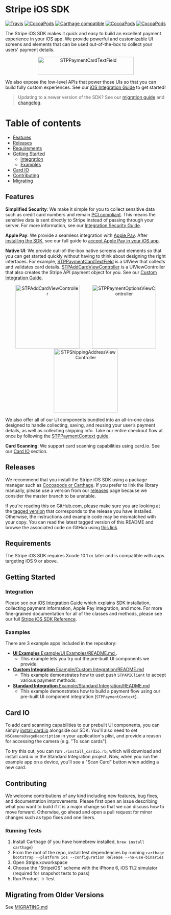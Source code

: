 # Stripe iOS SDK

[![Travis](https://img.shields.io/travis/stripe/stripe-ios/master.svg?style=flat)](https://travis-ci.org/stripe/stripe-ios)
[![CocoaPods](https://img.shields.io/cocoapods/v/Stripe.svg?style=flat)](http://cocoapods.org/?q=author%3Astripe%20name%3Astripe)
[![Carthage compatible](https://img.shields.io/badge/Carthage-compatible-4BC51D.svg?style=flat)](https://github.com/Carthage/Carthage)
[![CocoaPods](https://img.shields.io/cocoapods/l/Stripe.svg?style=flat)](https://github.com/stripe/stripe-ios/blob/master/LICENSE)
[![CocoaPods](https://img.shields.io/cocoapods/p/Stripe.svg?style=flat)](https://github.com/stripe/stripe-ios#)

The Stripe iOS SDK makes it quick and easy to build an excellent payment experience in your iOS app. We provide powerful and customizable UI screens and elements that can be used out-of-the-box to collect your users' payment details.

<p align="center">
<img src="https://raw.githubusercontent.com/stripe/stripe-ios/a87e2fb12ce1ba6b45a075ee22e0da5072a54279/card-field.gif" width="300" height="56" alt="STPPaymentCardTextField" align="center">
</p>

We also expose the low-level APIs that power those UIs so that you can build fully custom experiences. See our [iOS Integration Guide](https://stripe.com/docs/mobile/ios/setup) to get started!

> Updating to a newer version of the SDK? See our [migration guide](https://github.com/stripe/stripe-ios/blob/master/MIGRATING.md) and [changelog](https://github.com/stripe/stripe-ios/blob/master/CHANGELOG.md).

Table of contents
=================

<!--ts-->
   * [Features](#features)
   * [Releases](#releases)
   * [Requirements](#requirements)
   * [Getting Started](#getting-started)
      * [Integration](#integration)
      * [Examples](#examples)
   * [Card IO](#card-io)
   * [Contributing](#contributing)
   * [Migrating](#migrating-from-older-versions)
<!--te-->

## Features

**Simplified Security**: We make it simple for you to collect sensitive data such as credit card numbers and remain [PCI compliant](https://stripe.com/docs/security#pci-dss-guidelines). This means the sensitive data is sent directly to Stripe instead of passing through your server. For more information, see our [Integration Security Guide](https://stripe.com/docs/security).

**Apple Pay**: We provide a seamless integration with [Apple Pay](https://stripe.com/apple-pay). After [installing the SDK](https://stripe.com/docs/mobile/ios/setup), see our full guide to [accept Apple Pay in your iOS app](https://stripe.com/docs/apple-pay#native).

**Native UI**: We provide out-of-the-box native screens and elements so that you can get started quickly without having to think about designing the right interfaces. For example, [STPPaymentCardTextField](https://stripe.com/docs/mobile/ios/custom#stppaymentcardtextfield) is a UIView that collects and validates card details. [STPAddCardViewController](https://stripe.com/docs/mobile/ios/custom#stpaddcardviewcontroller) is a UIViewController that also creates the Stripe API payment object for you. See our [Custom Integration Guide](https://stripe.com/docs/mobile/ios/custom).

<p align="center">
<img src="https://raw.githubusercontent.com/stripe/stripe-ios/a87e2fb12ce1ba6b45a075ee22e0da5072a54279/add-card-vc.png" width="200" alt="STPAddCardViewController" hspace="20"><img src="https://raw.githubusercontent.com/stripe/stripe-ios/a87e2fb12ce1ba6b45a075ee22e0da5072a54279/payment-options.png" width="200" alt="STPPaymentOptionsViewController" hspace="20"><img src="https://raw.githubusercontent.com/stripe/stripe-ios/a87e2fb12ce1ba6b45a075ee22e0da5072a54279/shipping-address.png" width="200" alt="STPShippingAddressViewController" hspace="20">
</p>

We also offer all of our UI components bundled into an all-in-one class designed to handle collecting, saving, and reusing your user’s payment details, as well as collecting shipping info. Take our entire checkout flow at once by following the [STPPaymentContext guide](https://stripe.com/docs/mobile/ios/standard).

**Card Scanning**: We support card scanning capabilities using card.io. See our [Card IO](#card-io) section.

## Releases

We recommend that you install the Stripe iOS SDK using a package manager such as [Cocoapods or Carthage](https://stripe.com/docs/mobile/ios#getting-started). If you prefer to link the library manually, please use a version from our [releases](https://github.com/stripe/stripe-ios/releases) page because we consider the master branch to be unstable.

If you're reading this on GitHub.com, please make sure you are looking at the [tagged version](https://github.com/stripe/stripe-ios/tags) that corresponds to the release you have installed. Otherwise, the instructions and example code may be mismatched with your copy. You can read the latest tagged version of this README and browse the associated code on GitHub using
[this link](https://github.com/stripe/stripe-ios/tree/v17.0.1).

## Requirements

The Stripe iOS SDK requires Xcode 10.1 or later and is compatible with apps targeting iOS 9 or above.

## Getting Started

### Integration

Please see our [iOS Integration Guide](https://stripe.com/docs/mobile/ios/setup) which explains SDK installation, collecting payment information, Apple Pay integration, and more. For more fine-grained documentation for all of the classes and methods, please see our full [Stripe iOS SDK Reference](http://stripe.github.io/stripe-ios/docs/index.html).

### Examples

There are 3 example apps included in the repository:

- [**UI Examples** Example/UI Examples/README.md ](/Example/UI%20Examples/README.md).
  - This example lets you try out the pre-built UI components we provide.
- [**Custom Integration** Example/Custom Integration/README.md](/Example/Custom%20Integration/README.md)
  - This example demonstrates how to uset push `STPAPIClient` to accept various payment methods.
- [**Standard Integration** Example/Standard Integration/README.md](/Example/Standard%20Integration/README.md)
  - This example demonstrates how to build a payment flow using our pre-built UI component integration (`STPPaymentContext`).

## Card IO

To add card scanning capabilities to our prebuilt UI components, you can simply [install card.io](https://github.com/card-io/card.io-iOS-SDK#setup) alongside our SDK. You'll also need to set `NSCameraUsageDescription` in your application's plist, and provide a reason for accessing the camera (e.g. "To scan cards").

To try this out, you can run `./install_cardio.rb`, which will download and install card.io in the Standard Integration project. Now, when you run the example app on a device, you'll see a "Scan Card" button when adding a new card.

## Contributing

We welcome contributions of any kind including new features, bug fixes, and documentation improvements. Please first open an issue describing what you want to build if it is a major change so that we can discuss how to move forward. Otherwise, go ahead and open a pull request for minor changes such as typo fixes and one liners.

### Running Tests

1. Install Carthage (if you have homebrew installed, `brew install carthage`)
2. From the root of the repo, install test dependencies by running `carthage bootstrap --platform ios --configuration Release --no-use-binaries`
3. Open Stripe.xcworkspace
4. Choose the "StripeiOS" scheme with the iPhone 6, iOS 11.2 simulator (required for snapshot tests to pass)
5. Run Product -> Test

## Migrating from Older Versions

See [MIGRATING.md](https://github.com/stripe/stripe-ios/blob/master/MIGRATING.md)
